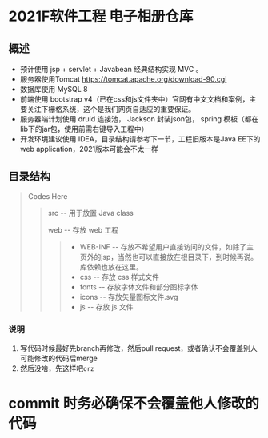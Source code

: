 # 2021F软件工程 电子相册仓库
## 概述
* 预计使用 jsp + servlet + Javabean 经典结构实现 MVC 。
* 服务器使用Tomcat https://tomcat.apache.org/download-90.cgi
* 数据库使用 MySQL 8
* 前端使用 bootstrap v4（已在css和js文件夹中）官网有中文文档和案例，主要关注下栅格系统，这个是我们网页自适应的重要保证。
* 服务器端计划使用 druid 连接池， Jackson 封装json包， spring 模板（都在lib下的jar包，使用前需右键导入工程中）
* 开发环境建议使用 IDEA，目录结构请参考下一节，工程旧版本是Java EE下的web application，2021版本可能会不太一样

## 目录结构
> Codes Here
>> src -- 用于放置 Java class  
>>> 
>> web -- 存放 web 工程
>>> * WEB-INF -- 存放不希望用户直接访问的文件，如除了主页外的jsp，当然也可以直接放在根目录下，到时候再说。库依赖也放在这里。
>>> * css -- 存放 css 样式文件
>>> * fonts -- 存放字体文件和部分图标字体
>>> * icons -- 存放矢量图标文件.svg
>>> * js -- 存放 js 文件

### 说明
1. 写代码时候最好先branch再修改，然后pull request，或者确认不会覆盖别人可能修改的代码后merge
2. 然后没啥，先这样吧`orz`

# commit 时务必确保不会覆盖他人修改的代码
